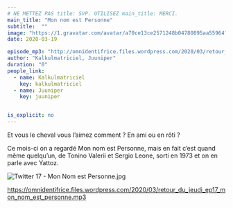 ```yaml
---
# NE METTEZ PAS title: SVP. UTILISEZ main_title: MERCI.
main_title: "Mon nom est Personne"
subtitle:  ""
image: "https://1.gravatar.com/avatar/a70ce13ce2571248b04780895aa55964?s=96&d=identicon&r=G"
date: 2020-03-19

episode_mp3: "http://omnidentifrice.files.wordpress.com/2020/03/retour_du_jeudi_ep17_mon_nom_est_personne.mp3"
author: "Kalkulmatriciel, Juuniper"
duration: "0"
people_link: 
  - name: Kalkulmatriciel
    key: kalkulmatriciel
  - name: Juuniper
    key: juuniper


is_explicit: no
---
```


<PodcastHeader/>

<!-- ECRIRE LA DESCRIPTION DE L'EPISODE SOUS CETTE LIGNE -->
<p>Et vous le cheval vous l’aimez comment ? En ami ou en rôti ?</p>
<p>Ce mois-ci on a regardé Mon nom est Personne, mais en fait c’est quand même quelqu’un, de Tonino Valerii et Sergio Leone, sorti en 1973 et on en parle avec Yattoz.</p>
<p><img src="https://retourdujeudi.files.wordpress.com/2020/03/twitter-17-mon-nom-est-personne-1.jpg" alt="Twitter 17 - Mon Nom est Personne.jpg"></p>
<p><a href="https://omnidentifrice.files.wordpress.com/2020/03/retour_du_jeudi_ep17_mon_nom_est_personne.mp3" rel="nofollow">https://omnidentifrice.files.wordpress.com/2020/03/retour_du_jeudi_ep17_mon_nom_est_personne.mp3</a></p>


